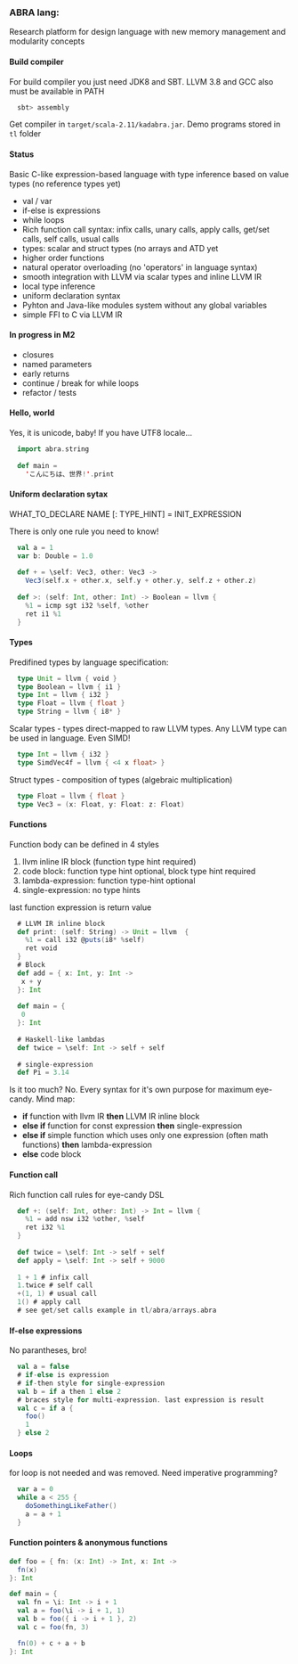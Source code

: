### ABRA lang:
Research platform for design language with new memory management and modularity concepts
#### Build compiler
  For build compiler you just need JDK8 and SBT. LLVM 3.8 and GCC also must be available in PATH
  ```bash
    sbt> assembly
  ```
  Get compiler in ```target/scala-2.11/kadabra.jar```. Demo programs stored in ```tl``` folder
#### Status
  Basic C-like expression-based language with type inference based on value types (no reference types yet)
  - val / var
  - if-else is expressions
  - while loops
  - Rich function call syntax: infix calls, unary calls, apply calls, get/set calls, self calls, usual calls
  - types: scalar and struct types (no arrays and ATD yet
  - higher order functions
  - natural operator overloading (no 'operators' in language syntax)
  - smooth integration with LLVM via scalar types and inline LLVM IR
  - local type inference
  - uniform declaration syntax
  - Pyhton and Java-like modules system without any global variables
  - simple FFI to C via LLVM IR

#### In progress in M2
  - closures
  - named parameters
  - early returns
  - continue / break for while loops
  - refactor / tests

#### Hello, world
Yes, it is unicode, baby! If you have UTF8 locale...
```scala
  import abra.string
  
  def main =
    'こんにちは、世界!'.print
```
#### Uniform declaration sytax
  WHAT_TO_DECLARE NAME [: TYPE_HINT] = INIT_EXPRESSION
  
  There is only one rule you need to know!
  ```scala
    val a = 1
    var b: Double = 1.0
    
    def + = \self: Vec3, other: Vec3 ->
      Vec3(self.x + other.x, self.y + other.y, self.z + other.z)
      
    def >: (self: Int, other: Int) -> Boolean = llvm {
      %1 = icmp sgt i32 %self, %other
      ret i1 %1
    }
  ```
#### Types
  Predifined types by language specification:
  ```scala
    type Unit = llvm { void }
    type Boolean = llvm { i1 }
    type Int = llvm { i32 }
    type Float = llvm { float }
    type String = llvm { i8* }
  ```
  Scalar types - types direct-mapped to raw LLVM types. Any LLVM type can be used in language. Even SIMD!
  ```scala
    type Int = llvm { i32 }
    type SimdVec4f = llvm { <4 x float> }
  ```
  Struct types - composition of types (algebraic multiplication)
  ```scala
    type Float = llvm { float }
    type Vec3 = (x: Float, y: Float: z: Float)
  ```
#### Functions
  Function body can be defined in 4 styles
  1. llvm inline IR block (function type hint required)
  2. code block: function type hint optional, block type hint required
  3. lambda-expression: function type-hint optional
  4. single-expression: no type hints

  last function expression is return value
  
  ```scala
    # LLVM IR inline block
    def print: (self: String) -> Unit = llvm  {
      %1 = call i32 @puts(i8* %self)
      ret void
    }
    # Block
    def add = { x: Int, y: Int ->
     x + y
    }: Int
    
    def main = {
     0
    }: Int
    
    # Haskell-like lambdas
    def twice = \self: Int -> self + self
    
    # single-expression
    def Pi = 3.14
  ```
  
  Is it too much? No. Every syntax for it's own purpose for maximum eye-candy. Mind map:
  
  - __if__ function with llvm IR __then__ LLVM IR inline block
  - __else if__ function for const expression __then__ single-expression
  - __else if__ simple function which uses only one expression (often math functions) __then__ lambda-expression
  - __else__ code block

#### Function call
  Rich function call rules for eye-candy DSL
  ```scala
    def +: (self: Int, other: Int) -> Int = llvm {
      %1 = add nsw i32 %other, %self
      ret i32 %1
    }
    
    def twice = \self: Int -> self + self
    def apply = \self: Int -> self + 9000
    
    1 + 1 # infix call
    1.twice # self call
    +(1, 1) # usual call
    1() # apply call
    # see get/set calls example in tl/abra/arrays.abra
  ```
#### If-else expressions
No parantheses, bro!
```scala
  val a = false
  # if-else is expression
  # if-then style for single-expression
  val b = if a then 1 else 2
  # braces style for multi-expression. last expression is result
  val c = if a {
    foo()
    1
  } else 2
```
#### Loops
for loop is not needed and was removed.
Need imperative programming?
```scala
  var a = 0
  while a < 255 {
    doSomethingLikeFather()
    a = a + 1
  }
```
#### Function pointers & anonymous functions
```scala
def foo = { fn: (x: Int) -> Int, x: Int ->
  fn(x)
}: Int

def main = {
  val fn = \i: Int -> i + 1
  val a = foo(\i -> i + 1, 1)
  val b = foo({ i -> i + 1 }, 2)
  val c = foo(fn, 3)

  fn(0) + c + a + b
}: Int
```
  

